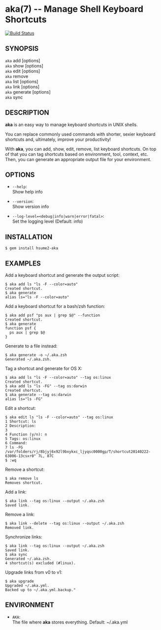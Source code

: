 aka(7) -- Manage Shell Keyboard Shortcuts
=========================================

[![Build Status](https://travis-ci.org/hsume2/aka.png?branch=master)](https://travis-ci.org/hsume2/aka)

## SYNOPSIS

`aka` add <shortcut> <command> \[options\]<br>
`aka` show <shortcut> \[options\]<br>
`aka` edit <shortcut> \[options\]<br>
`aka` remove <shortcut><br>
`aka` list \[options\]<br>
`aka` link \[options\]<br>
`aka` generate \[options\]<br>
`aka` sync

## DESCRIPTION

**aka** is an easy way to manage keyboard shortcuts in UNIX shells.

You can replace commonly used commands with shorter, sexier keyboard shortcuts and, ultimately, improve your productivity!

With **aka**, you can add, show, edit, remove, list keyboard shortcuts. On top of that you can tag shortcuts based on environment, tool, context, etc. Then, you can generate an appropriate output file for your environment.

## OPTIONS

  * `--help`:<br>
    Show help info

  * `--version`:<br>
    Show version info

  * `--log-level=<debug|info|warn|error|fatal>`:<br>
    Set the logging level (Default: info)

## INSTALLATION

    $ gem install hsume2-aka

## EXAMPLES

Add a keyboard shortcut and generate the output script:

    $ aka add ls "ls -F --color=auto"
    Created shortcut.
    $ aka generate
    alias ls="ls -F --color=auto"

Add a keyboard shortcut for a bash/zsh function:

    $ aka add psf "ps aux | grep $@" --function
    Created shortcut.
    $ aka generate
    function psf {
      ps aux | grep $@
    }

Generate to a file instead:

    $ aka generate -o ~/.aka.zsh
    Generated ~/.aka.zsh.

Tag a shortcut and generate for OS X:

    $ aka add ls "ls -F --color=auto" --tag os:linux
    Created shortcut.
    $ aka add ls "ls -FG" --tag os:darwin
    Created shortcut.
    $ aka generate --tag os:darwin
    alias ls="ls -FG"

Edit a shortcut:

    $ aka edit ls "ls -F --color=auto" --tag os:linux
    1 Shortcut: ls
    2 Description:
    3
    4 Function (y/n): n
    5 Tags: os:linux
    6 Command:
    7 ls -FG
    /var/folders/rj/8bjyj6x92l9bxykxc_ljyqsc0000gp/T/shortcut20140222-63006-13csxr0" 7L, 87C
    $ :wq

Remove a shortcut:

    $ aka remove ls
    Removes shortcut.

Add a link:

    $ aka link --tag os:linux --output ~/.aka.zsh
    Saved link.

Remove a link:

    $ aka link --delete --tag os:linux --output ~/.aka.zsh
    Removed link.

Synchronize links:

    $ aka link --tag os:linux --output ~/.aka.zsh
    Saved link.
    $ aka sync
    Generated ~/.aka.zsh.
    4 shortcut(s) excluded (#linux).

Upgrade links from v0 to v1:

    $ aka upgrade
    Upgraded ~/.aka.yml.
    Backed up to ~/.aka.yml.backup."

## ENVIRONMENT

  * `AKA`:<br>
    The file where **aka** stores everything. Default: ~/.aka.yml
